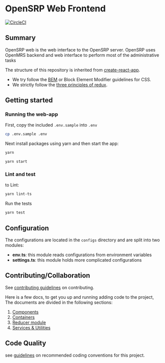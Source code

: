 # OpenSRP Web Frontend

[![CircleCI](https://circleci.com/gh/OpenSRP/opensrp-web.svg?style=svg)](https://circleci.com/gh/OpenSRP/opensrp-web)

## Summary

OpenSRP web is the web interface to the OpenSRP server. OpenSRP uses OpenMRS backend and web interface to perform most of the administrative tasks

The structure of this repository is inherited from [create-react-app](https://github.com/facebook/create-react-app).

- We try follow the [BEM](https://en.bem.info/methodology/quick-start/) or Block Element Modifier guidelines for CSS.
- We strictly follow the [three principles of redux](https://redux.js.org/introduction/three-principles).

## Getting started

### Running the web-app

First, copy the included `.env.sample` into `.env`

```sh
cp .env.sample .env
```

Next install packages using yarn and then start the app:

```sh
yarn

yarn start
```

### Lint and test

to Lint:

```sh
yarn lint-ts
```

Run the tests

```sh
yarn test
```

## Configuration

The configurations are located in the `configs` directory and are split into two modules:

- **env.ts**: this module reads configurations from environment variables
- **settings.ts**: this module holds more complicated configurations

## Contributing/Collaboration

See [contributing guidelines](https://github.com/OpenSRP/opensrp-web/blob/docs/docs/contributing.md) on contributing.

Here is a few docs, to get you up and running adding code to the project, The documents are divided in the following sections:

1. [Components](docs/Architecture/components.md)
2. [Containers](docs/Architecture/containers.md)
3. [Reducer module](docs/Architecture/store.md)
4. [Services & Utilities](docs/Architecture/services_utilities.md)

## Code Quality

see [guidelines](docs/codeQuality.md) on recommended coding conventions for this project.
